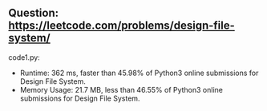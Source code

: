 ## Question: https://leetcode.com/problems/design-file-system/

code1.py:
* Runtime: 362 ms, faster than 45.98% of Python3 online submissions for Design File System.
* Memory Usage: 21.7 MB, less than 46.55% of Python3 online submissions for Design File System.